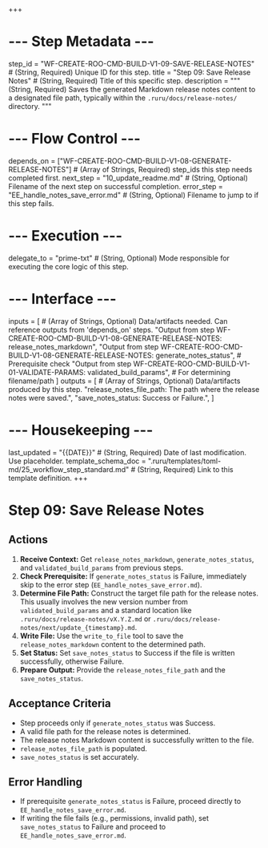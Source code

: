 +++
# --- Step Metadata ---
step_id = "WF-CREATE-ROO-CMD-BUILD-V1-09-SAVE-RELEASE-NOTES" # (String, Required) Unique ID for this step.
title = "Step 09: Save Release Notes" # (String, Required) Title of this specific step.
description = """
(String, Required) Saves the generated Markdown release notes content to a
designated file path, typically within the `.ruru/docs/release-notes/` directory.
"""

# --- Flow Control ---
depends_on = ["WF-CREATE-ROO-CMD-BUILD-V1-08-GENERATE-RELEASE-NOTES"] # (Array of Strings, Required) step_ids this step needs completed first.
next_step = "10_update_readme.md" # (String, Optional) Filename of the next step on successful completion.
error_step = "EE_handle_notes_save_error.md" # (String, Optional) Filename to jump to if this step fails.

# --- Execution ---
delegate_to = "prime-txt" # (String, Optional) Mode responsible for executing the core logic of this step.

# --- Interface ---
inputs = [ # (Array of Strings, Optional) Data/artifacts needed. Can reference outputs from 'depends_on' steps.
    "Output from step WF-CREATE-ROO-CMD-BUILD-V1-08-GENERATE-RELEASE-NOTES: release_notes_markdown",
    "Output from step WF-CREATE-ROO-CMD-BUILD-V1-08-GENERATE-RELEASE-NOTES: generate_notes_status", # Prerequisite check
    "Output from step WF-CREATE-ROO-CMD-BUILD-V1-01-VALIDATE-PARAMS: validated_build_params", # For determining filename/path
]
outputs = [ # (Array of Strings, Optional) Data/artifacts produced by this step.
    "release_notes_file_path: The path where the release notes were saved.",
    "save_notes_status: Success or Failure.",
]

# --- Housekeeping ---
last_updated = "{{DATE}}" # (String, Required) Date of last modification. Use placeholder.
template_schema_doc = ".ruru/templates/toml-md/25_workflow_step_standard.md" # (String, Required) Link to this template definition.
+++

# Step 09: Save Release Notes

## Actions

1.  **Receive Context:** Get `release_notes_markdown`, `generate_notes_status`, and `validated_build_params` from previous steps.
2.  **Check Prerequisite:** If `generate_notes_status` is Failure, immediately skip to the error step (`EE_handle_notes_save_error.md`).
3.  **Determine File Path:** Construct the target file path for the release notes. This usually involves the new version number from `validated_build_params` and a standard location like `.ruru/docs/release-notes/vX.Y.Z.md` or `.ruru/docs/release-notes/next/update_{timestamp}.md`.
4.  **Write File:** Use the `write_to_file` tool to save the `release_notes_markdown` content to the determined path.
5.  **Set Status:** Set `save_notes_status` to Success if the file is written successfully, otherwise Failure.
6.  **Prepare Output:** Provide the `release_notes_file_path` and the `save_notes_status`.

## Acceptance Criteria

*   Step proceeds only if `generate_notes_status` was Success.
*   A valid file path for the release notes is determined.
*   The release notes Markdown content is successfully written to the file.
*   `release_notes_file_path` is populated.
*   `save_notes_status` is set accurately.

## Error Handling

*   If prerequisite `generate_notes_status` is Failure, proceed directly to `EE_handle_notes_save_error.md`.
*   If writing the file fails (e.g., permissions, invalid path), set `save_notes_status` to Failure and proceed to `EE_handle_notes_save_error.md`.